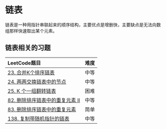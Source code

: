# 链表

链表是一种用指针串联起来的顺序结构，主要优点是增删快，主要缺点是无法向数组那样快速取出某个元素。

## 链表相关的习题


|LeetCode题目                                 | 难度  |
|:--------------------------------------------|:-----:|
[23. 合并K个排序链表](../leetcode/23/readme.md)| 中等
[24. 两两交换链表中的节点](../leetcode/24/readme.md) | 中等
[25. K 个一组翻转链表](../leetcode/25/readme.md) | 困难
[82. 删除排序链表中的重复元素 II](../leetcode/82/readme.md) | 中等
[83. 删除排序链表中的重复元素](../leetcode/83/readme.md) | 简单
[138. 复制带随机指针的链表](../leetcode/138/readme.md) | 中等

